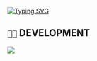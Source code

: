 [![Typing SVG](https://readme-typing-svg.demolab.com?font=Fira+Code&size=22&pause=1000&color=5400F7&random=false&width=442&lines=Hi%2C+my+name+is+Simone+and+I+am+20+%2E)](https://git.io/typing-svg)

## `👨‍💻` DEVELOPMENT
[![](https://skillicons.dev/icons?i=c,cpp,ts,python,js,bash,powershell,visualstudio,vscode,kali,windows,mysql,nextjs)](https://skillicons.dev)
